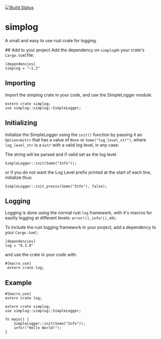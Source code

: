 [![Build Status](https://travis-ci.org/andrewdavidmackenzie/simplog.svg?branch=master)](https://travis-ci.org/andrewdavidmackenzie/simplog)

# simplog
A small and easy to use rust crate for logging.

## Add to your project
Add the dependency on `simplog`in your crate's `Cargo.toml`file:

```
[dependencies]
simplog = "~1.2"
```

## Importing
Import the simplog crate in your code, and use the SimpleLogger module.

```
extern crate simplog;
use simplog::simplog::SimpleLogger;
```

## Initializing
Initialize the SimpleLogger using the `init()` function by passing it an `Option<&str>` that has a value of `None` or `Some("log_level_str")`, where `log_level_str` is a `&str` with a valid log level, in any case.

The string will be parsed and if valid set as the log level.

```
SimpleLogger::init(Some("Info"));
```

or if you do not want the Log Level prefix printed at the start of each line, initialize thus:
```
SimpleLogger::init_previx(Some("Info"), false);
```


## Logging
Logging is done using the normal rust `log` framework, with it's macros for easilly logging at different
levels: `error!()`, `info!()`, etc.

To include the rust logging framework in your project, add a dependency to your `Cargo.toml`:

```
[dependencies]
log = "0.3.8"
```

and use the crate in your code with:

```
#[macro_use]   
 extern crate log;
```

## Example

```
#[macro_use]
extern crate log;

extern crate simplog;
use simplog::simplog::SimpleLogger;

fn main() {
    SimpleLogger::init(Some("Info"));
    info!("Hello World!");
}
